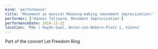 ```yaml
---
kind: 'performance'
title: 'Movement as musical Meaning-making (movement improvisation)'
performer: ['Hannes Taljaard, Movement Improvisation']
performanceDate: 2024-11-22
location: 'Mdw | Haydn-Saal, Anton-von-Webern-Platz 1, Vienna'
---
```

Part of the concert Let Freedom Ring